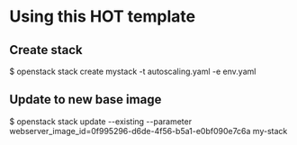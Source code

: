 # Using this HOT template


## Create stack

  $ openstack stack create mystack -t autoscaling.yaml -e env.yaml


## Update to new base image

  $ openstack stack update --existing --parameter webserver_image_id=0f995296-d6de-4f56-b5a1-e0bf090e7c6a my-stack

